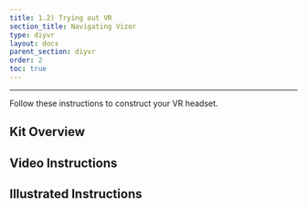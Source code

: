 ```yaml
---
title: 1.2) Trying out VR
section_title: Navigating Vizor
type: diyvr
layout: docs
parent_section: diyvr
order: 2
toc: true
---
```


<hr>
Follow these instructions to construct your VR headset.

## Kit Overview

## Video Instructions

## Illustrated Instructions